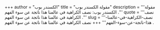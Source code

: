 +++
author = "الكسندر بوب"
title = "مقولة الكسندر بوب"
description = '''مقولة الكسندر بوب: نصف الكراهية في عالمنا هذا ناتجة عن سوء الفهم .'''
quote = '''نصف الكراهية في عالمنا هذا ناتجة عن سوء الفهم .'''
slug = '''نصف-الكراهية-في-عالمنا-هذا-ناتجة-عن-سوء-الفهم'''
+++
نصف الكراهية في عالمنا هذا ناتجة عن سوء الفهم .
